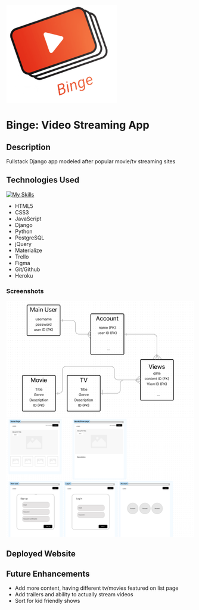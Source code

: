 ![Logo](/main_app/static/images/logo.png)

# Binge: Video Streaming App

## Description
Fullstack Django app modeled after popular movie/tv streaming sites

## Technologies Used
[![My Skills](https://skillicons.dev/icons?i=html,css,vscode,js,django,py,postgres,jquery,figma,git,github,heroku,&perline=4)](https://skillicons.dev)

- HTML5
- CSS3
- JavaScript
- Django
- Python
- PostgreSQL
- jQuery
- Materialize
- Trello
- Figma
- Git/Github
- Heroku

### Screenshots
![erd](/main_app/static/images/erd.png)
<br>
![wireframes](/main_app/static/images/wireframes.png)

## Deployed Website

## Future Enhancements
- Add more content, having different tv/movies featured on list page
- Add trailers and ability to actually stream videos
- Sort for kid friendly shows 